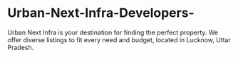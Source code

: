 # Urban-Next-Infra-Developers-
Urban Next Infra is your destination for finding the perfect property. We offer diverse listings to fit every need and budget, located in Lucknow, Uttar Pradesh.
